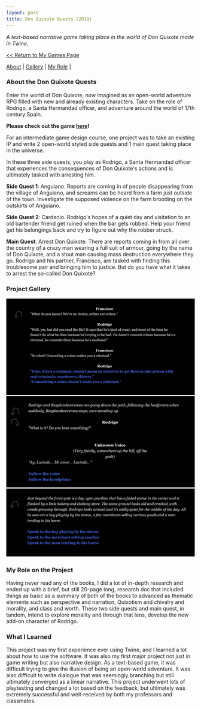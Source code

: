 ```yaml
---
layout: post
title: Don Quixote Quests (2019)
---
```

_A text-based narrative game taking place in the world of Don Quixote made in Twine._


<a href="/myGames"><< Return to My Games Page</a>

[About](#about-the-don-quixote-quests)	|	[Gallery](#project-gallery)	|	[My Role](#my-role-on-the-project)	|

### **About the Don Quixote Quests**
Enter the world of Don Quixote, now imagined as an open-world adventure RPG filled with new and already existing characters. Take on the role of Rodrigo, a Santa Hermandad officer, and adventure around the world of 17th century Spain. 

**Please check out the game [here](https://penguincoco.itch.io/don-quixote-narrative-assignment)!**

For an intermediate game design course, one project was to take an existing IP and write 2 open-world styled side quests and 1 main quest taking place in the universe. 

In these three side quests, you play as Rodrigo, a Santa Hermandad officer that experiences the consequences of Don Quixote's actions and is ultimately tasked with arresting him. 

**Side Quest 1**: Anguiano. Reports are coming in of people disappearing from the village of Anguiano, and screams can be heard from a farm just outside of the town. Investigate the supposed violence on the farm brooding on the outskirts of Anguiano.

**Side Quest 2**: Cardenio. Rodrigo's hopes of a quiet day and visitation to an old bartender friend get ruined when the bar gets robbed. Help your friend get his belongings back and try to figure out why the robber struck. 

**Main Quest**: Arrest Don Quixote. There are reports coming in from all over the country of a crazy man wearing a full suit of armour, going by the name of Don Quixote, and a stout man causing mass destruction everywhere they go. Rodrigo and his partner, Francisco, are tasked with finding this troublesome pair and bringing him to justice. But do you have what it takes to arrest the so-called Don Quixote? 


### **Project Gallery**

![Don Quixote Screenshot1](/assets/artwork/MyGames/DonQuixote/DonQuixote_Screenshot2.jpg) 
![Don Quixote Screenshot2](/assets/artwork/MyGames/DonQuixote/DonQuixote_Cardenio_Screenshot2.jpg)
![Don Quixote Screenshot3](/assets/artwork/MyGames/DonQuixote/DonQuixote_AndresJuanHaldudo_Screenshot3.jpg)


### **My Role on the Project**
Having never read any of the books, I did a lot of in-depth research and ended up with a brief, but still 20-page long, research doc that included things as basic as a summary of both of the books to advanced as thematic elements such as perspective and narration, Quixotism and chivalry and morality, and class and worth. These two side quests and main quest, in tandem, intend to explore morality and through that lens, develop the new add-on character of Rodrigo. 


### **What I Learned**
This project was my first experience ever using Twine, and I learned a lot about how to use the software. It was also my first major project not just in game writing but also narrative design. As a text-based game, it was difficult trying to give the illusion of being an open-world adventure. It was also difficult to write dialogue that was seemingly branching but still ultimately converged as a linear narrative. This project underwent lots of playtesting and changed a lot based on the feedback, but ultimately was extremely successful and well-received by both my professors and classmates. 